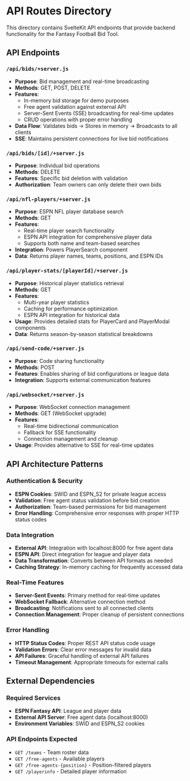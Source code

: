 # API Routes Directory

This directory contains SvelteKit API endpoints that provide backend functionality for the Fantasy Football Bid Tool.

## API Endpoints

### `/api/bids/+server.js`
- **Purpose**: Bid management and real-time broadcasting
- **Methods**: GET, POST, DELETE
- **Features**:
  - In-memory bid storage for demo purposes
  - Free agent validation against external API
  - Server-Sent Events (SSE) broadcasting for real-time updates
  - CRUD operations with proper error handling
- **Data Flow**: Validates bids → Stores in memory → Broadcasts to all clients
- **SSE**: Maintains persistent connections for live bid notifications

### `/api/bids/[id]/+server.js`
- **Purpose**: Individual bid operations
- **Methods**: DELETE
- **Features**: Specific bid deletion with validation
- **Authorization**: Team owners can only delete their own bids

### `/api/nfl-players/+server.js`
- **Purpose**: ESPN NFL player database search
- **Methods**: GET
- **Features**:
  - Real-time player search functionality
  - ESPN API integration for comprehensive player data
  - Supports both name and team-based searches
- **Integration**: Powers PlayerSearch component
- **Data**: Returns player names, teams, positions, and ESPN IDs

### `/api/player-stats/[playerId]/+server.js`
- **Purpose**: Historical player statistics retrieval
- **Methods**: GET
- **Features**:
  - Multi-year player statistics
  - Caching for performance optimization
  - ESPN API integration for historical data
- **Usage**: Provides detailed stats for PlayerCard and PlayerModal components
- **Data**: Returns season-by-season statistical breakdowns

### `/api/send-code/+server.js`
- **Purpose**: Code sharing functionality
- **Methods**: POST
- **Features**: Enables sharing of bid configurations or league data
- **Integration**: Supports external communication features

### `/api/websocket/+server.js`
- **Purpose**: WebSocket connection management
- **Methods**: GET (WebSocket upgrade)
- **Features**:
  - Real-time bidirectional communication
  - Fallback for SSE functionality
  - Connection management and cleanup
- **Usage**: Provides alternative to SSE for real-time updates

## API Architecture Patterns

### Authentication & Security
- **ESPN Cookies**: SWID and ESPN_S2 for private league access
- **Validation**: Free agent status validation before bid creation
- **Authorization**: Team-based permissions for bid management
- **Error Handling**: Comprehensive error responses with proper HTTP status codes

### Data Integration
- **External API**: Integration with localhost:8000 for free agent data
- **ESPN API**: Direct integration for league and player data
- **Data Transformation**: Converts between API formats as needed
- **Caching Strategy**: In-memory caching for frequently accessed data

### Real-Time Features
- **Server-Sent Events**: Primary method for real-time updates
- **WebSocket Fallback**: Alternative connection method
- **Broadcasting**: Notifications sent to all connected clients
- **Connection Management**: Proper cleanup of persistent connections

### Error Handling
- **HTTP Status Codes**: Proper REST API status code usage
- **Validation Errors**: Clear error messages for invalid data
- **API Failures**: Graceful handling of external API failures
- **Timeout Management**: Appropriate timeouts for external calls

## External Dependencies

### Required Services
- **ESPN Fantasy API**: League and player data
- **External API Server**: Free agent data (localhost:8000)
- **Environment Variables**: SWID and ESPN_S2 cookies

### API Endpoints Expected
- `GET /teams` - Team roster data
- `GET /free-agents` - Available players
- `GET /free-agents-{position}` - Position-filtered players
- `GET /playerinfo` - Detailed player information